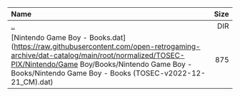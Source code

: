|Name|Size|
|:---|---:|
|[..](../index.html)|DIR|
|[Nintendo Game Boy - Books.dat](https://raw.githubusercontent.com/open-retrogaming-archive/dat-catalog/main/root/normalized/TOSEC-PIX/Nintendo/Game Boy/Books/Nintendo Game Boy - Books/Nintendo Game Boy - Books (TOSEC-v2022-12-21_CM).dat)|875|
